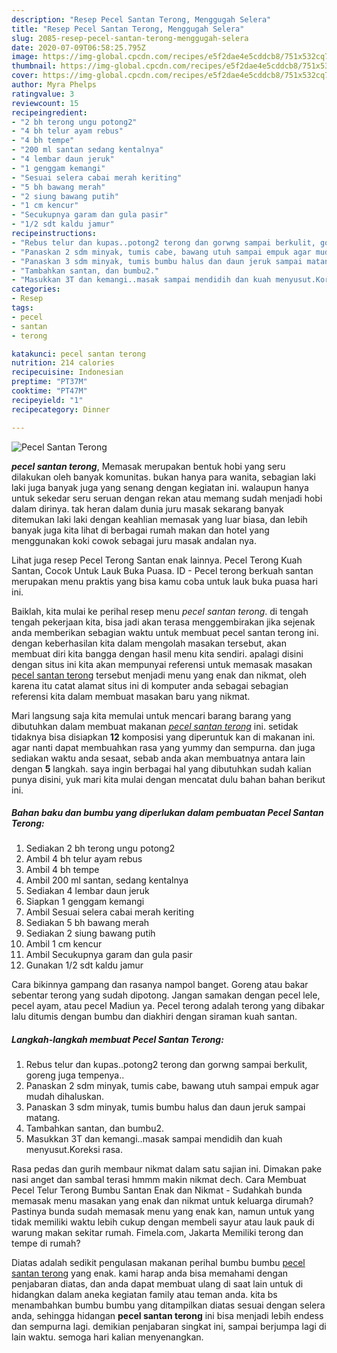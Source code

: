 ```yaml
---
description: "Resep Pecel Santan Terong, Menggugah Selera"
title: "Resep Pecel Santan Terong, Menggugah Selera"
slug: 2085-resep-pecel-santan-terong-menggugah-selera
date: 2020-07-09T06:58:25.795Z
image: https://img-global.cpcdn.com/recipes/e5f2dae4e5cddcb8/751x532cq70/pecel-santan-terong-foto-resep-utama.jpg
thumbnail: https://img-global.cpcdn.com/recipes/e5f2dae4e5cddcb8/751x532cq70/pecel-santan-terong-foto-resep-utama.jpg
cover: https://img-global.cpcdn.com/recipes/e5f2dae4e5cddcb8/751x532cq70/pecel-santan-terong-foto-resep-utama.jpg
author: Myra Phelps
ratingvalue: 3
reviewcount: 15
recipeingredient:
- "2 bh terong ungu potong2"
- "4 bh telur ayam rebus"
- "4 bh tempe"
- "200 ml santan sedang kentalnya"
- "4 lembar daun jeruk"
- "1 genggam kemangi"
- "Sesuai selera cabai merah keriting"
- "5 bh bawang merah"
- "2 siung bawang putih"
- "1 cm kencur"
- "Secukupnya garam dan gula pasir"
- "1/2 sdt kaldu jamur"
recipeinstructions:
- "Rebus telur dan kupas..potong2 terong dan gorwng sampai berkulit, goreng juga tempenya.."
- "Panaskan 2 sdm minyak, tumis cabe, bawang utuh sampai empuk agar mudah dihaluskan."
- "Panaskan 3 sdm minyak, tumis bumbu halus dan daun jeruk sampai matang."
- "Tambahkan santan, dan bumbu2."
- "Masukkan 3T dan kemangi..masak sampai mendidih dan kuah menyusut.Koreksi rasa."
categories:
- Resep
tags:
- pecel
- santan
- terong

katakunci: pecel santan terong 
nutrition: 214 calories
recipecuisine: Indonesian
preptime: "PT37M"
cooktime: "PT47M"
recipeyield: "1"
recipecategory: Dinner

---
```



![Pecel Santan Terong](https://img-global.cpcdn.com/recipes/e5f2dae4e5cddcb8/751x532cq70/pecel-santan-terong-foto-resep-utama.jpg)

<b><i>pecel santan terong</i></b>, Memasak merupakan bentuk hobi yang seru dilakukan oleh banyak komunitas. bukan hanya para wanita, sebagian laki laki juga banyak juga yang senang dengan kegiatan ini. walaupun hanya untuk sekedar seru seruan dengan rekan atau memang sudah menjadi hobi dalam dirinya. tak heran dalam dunia juru masak sekarang banyak ditemukan laki laki dengan keahlian memasak yang luar biasa, dan lebih banyak juga kita lihat di berbagai rumah makan dan hotel yang menggunakan koki cowok sebagai juru masak andalan nya.

Lihat juga resep Pecel Terong Santan enak lainnya. Pecel Terong Kuah Santan, Cocok Untuk Lauk Buka Puasa. ID - Pecel terong berkuah santan merupakan menu praktis yang bisa kamu coba untuk lauk buka puasa hari ini.

Baiklah, kita mulai ke perihal resep menu <i>pecel santan terong</i>. di tengah tengah pekerjaan kita, bisa jadi akan terasa menggembirakan jika sejenak anda memberikan sebagian waktu untuk membuat pecel santan terong ini. dengan keberhasilan kita dalam mengolah masakan tersebut, akan membuat diri kita bangga dengan hasil menu kita sendiri. apalagi disini dengan situs ini kita akan mempunyai referensi untuk memasak masakan <u>pecel santan terong</u> tersebut menjadi menu yang enak dan nikmat, oleh karena itu catat alamat situs ini di komputer anda sebagai sebagian referensi kita dalam membuat masakan baru yang nikmat.


Mari langsung saja kita memulai untuk mencari barang barang yang dibutuhkan dalam membuat makanan <u><i>pecel santan terong</i></u> ini. setidak tidaknya bisa disiapkan <b>12</b> komposisi yang diperuntuk kan di makanan ini. agar nanti dapat membuahkan rasa yang yummy dan sempurna. dan juga sediakan waktu anda sesaat, sebab anda akan membuatnya antara lain dengan <b>5</b> langkah. saya ingin berbagai hal yang dibutuhkan sudah kalian punya disini, yuk mari kita mulai dengan mencatat dulu bahan bahan berikut ini.

<!--inarticleads1-->

##### Bahan baku dan bumbu yang diperlukan dalam pembuatan Pecel Santan Terong:

1. Sediakan 2 bh terong ungu potong2
1. Ambil 4 bh telur ayam rebus
1. Ambil 4 bh tempe
1. Ambil 200 ml santan, sedang kentalnya
1. Sediakan 4 lembar daun jeruk
1. Siapkan 1 genggam kemangi
1. Ambil Sesuai selera cabai merah keriting
1. Sediakan 5 bh bawang merah
1. Sediakan 2 siung bawang putih
1. Ambil 1 cm kencur
1. Ambil Secukupnya garam dan gula pasir
1. Gunakan 1/2 sdt kaldu jamur


Cara bikinnya gampang dan rasanya nampol banget. Goreng atau bakar sebentar terong yang sudah dipotong. Jangan samakan dengan pecel lele, pecel ayam, atau pecel Madiun ya. Pecel terong adalah terong yang dibakar lalu ditumis dengan bumbu dan diakhiri dengan siraman kuah santan. 

<!--inarticleads2-->

##### Langkah-langkah membuat Pecel Santan Terong:

1. Rebus telur dan kupas..potong2 terong dan gorwng sampai berkulit, goreng juga tempenya..
1. Panaskan 2 sdm minyak, tumis cabe, bawang utuh sampai empuk agar mudah dihaluskan.
1. Panaskan 3 sdm minyak, tumis bumbu halus dan daun jeruk sampai matang.
1. Tambahkan santan, dan bumbu2.
1. Masukkan 3T dan kemangi..masak sampai mendidih dan kuah menyusut.Koreksi rasa.


Rasa pedas dan gurih membaur nikmat dalam satu sajian ini. Dimakan pake nasi anget dan sambal terasi hmmm makin nikmat dech. Cara Membuat Pecel Telur Terong Bumbu Santan Enak dan Nikmat - Sudahkah bunda memasak menu masakan yang enak dan nikmat untuk keluarga dirumah? Pastinya bunda sudah memasak menu yang enak kan, namun untuk yang tidak memiliki waktu lebih cukup dengan membeli sayur atau lauk pauk di warung makan sekitar rumah. Fimela.com, Jakarta Memiliki terong dan tempe di rumah? 

Diatas adalah sedikit pengulasan makanan perihal bumbu bumbu <u>pecel santan terong</u> yang enak. kami harap anda bisa memahami dengan penjabaran diatas, dan anda dapat membuat ulang di saat lain untuk di hidangkan dalam aneka kegiatan family atau teman anda. kita bs menambahkan bumbu bumbu yang ditampilkan diatas sesuai dengan selera anda, sehingga hidangan <b>pecel santan terong</b> ini bisa menjadi lebih endess dan sempurna lagi. demikian penjabaran singkat ini, sampai berjumpa lagi di lain waktu. semoga hari kalian menyenangkan.
